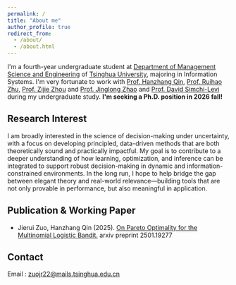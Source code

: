 ```yaml
---
permalink: /
title: "About me"
author_profile: true
redirect_from: 
  - /about/
  - /about.html
---
```


I'm a fourth-year undergraduate student at [Department of Management Science and Engineering](https://www.sem.tsinghua.edu.cn/mseen/) of [Tsinghua University](https://www.tsinghua.edu.cn/en/), majoring in Information Systems. I'm very fortunate to work with [Prof. Hanzhang Qin](https://hanzhangqin.com/), [Prof. Ruihao Zhu](https://rzhu.github.io/), [Prof. Zijie Zhou](https://sites.mit.edu/zijiezhou/) and [Prof. Jinglong Zhao](https://www.bu.edu/questrom/profiles/jinglong-zhao/) and [Prof. David Simchi-Levi](https://slevi1.mit.edu/) during my undergraduate study. 
**I'm seeking a Ph.D. position in 2026 fall!** <br/> 
## Research Interest
I am broadly interested in the science of decision-making under uncertainty, with a focus on developing principled, data-driven methods that are both theoretically sound and practically impactful. My goal is to contribute to a deeper understanding of how learning, optimization, and inference can be integrated to support robust decision-making in dynamic and information-constrained environments. In the long run, I hope to help bridge the gap between elegant theory and real-world relevance—building tools that are not only provable in performance, but also meaningful in application.
<br/>
## Publication & Working Paper
- Jierui Zuo, Hanzhang Qin (2025). [On Pareto Optimality for the Multinomial Logistic Bandit.](https://arxiv.org/abs/2501.19277) arxiv preprint 2501.19277 <br/>

## Contact
Email : zuojr22@mails.tsinghua.edu.cn<br/><br/>

